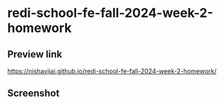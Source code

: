 # redi-school-fe-fall-2024-week-2-homework
 
## Preview link
https://nishavijai.github.io/redi-school-fe-fall-2024-week-2-homework/

## Screenshot
